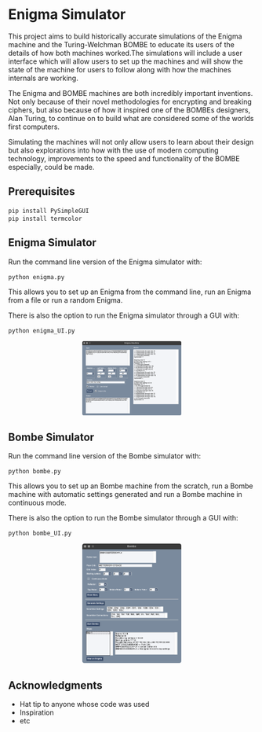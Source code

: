 # Enigma Simulator

This project aims to build historically accurate simulations of the Enigma machine and the Turing-Welchman BOMBE to educate its users of the details of how both machines worked.The simulations will include a user interface which will allow users to set up the machines and will show the state of the machine for users to follow along with how the machines internals are working.

The Enigma and BOMBE machines are both incredibly important inventions. Not only because of their novel methodologies for encrypting and breaking ciphers, but also because of how it inspired one of the BOMBEs designers, Alan Turing, to continue on to build what are considered some of the worlds first computers.

Simulating the machines will not only allow users to learn about their design but also explorations into how with the use of modern computing technology, improvements to the speed and functionality of the BOMBE especially, could be made.

## Prerequisites

```
pip install PySimpleGUI
pip install termcolor
```

## Enigma Simulator

Run the command line version of the Enigma simulator with:

```
python enigma.py
```

This allows you to set up an Enigma from the command line, run an Enigma from a file or run a random Enigma.

There is also the option to run the Enigma simulator through a GUI with:

```
python enigma_UI.py
```

<p align="center">
<img src="https://github.com/modemn/enigma/blob/master/Enigma.png" width="40%">
</p>

## Bombe Simulator

Run the command line version of the Bombe simulator with:

```
python bombe.py
```

This allows you to set up an Bombe machine from the scratch, run a Bombe machine with automatic settings generated and run a Bombe machine in continuous mode.

There is also the option to run the Bombe simulator through a GUI with:

```
python bombe_UI.py
```

<p align="center">
<img src="https://github.com/modemn/enigma/blob/master/Bombe.png" width="40%">
</p>

## Acknowledgments

-   Hat tip to anyone whose code was used
-   Inspiration
-   etc
